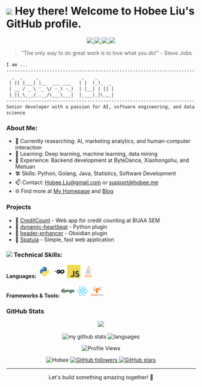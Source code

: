 # <img src="https://media.giphy.com/media/hvRJCLFzcasrR4ia7z/giphy.gif" width="30px"/> Hey there! Welcome to Hobee Liu's GitHub profile.

<p align="center">
  <a href="https://hobee.me" target="_blank">
    <img src="https://img.shields.io/badge/Website-FF4088?style=for-the-badge&logo=hugo&logoColor=white"/>
  </a>
  <a href="mailto:hobee.liu@gmail.com">
    <img src="https://img.shields.io/badge/-Email-EA4335?style=for-the-badge&logo=Gmail&logoColor=white"/>
  </a>
  <a href="https://linkedin.com/in/hobee-liu">
    <img src="https://img.shields.io/badge/LinkedIn-0A66C2?style=for-the-badge&logo=linkedin&logoColor=white"/>
  </a>
  <a href="https://t.me/HobeeLiu">
    <img src="https://img.shields.io/badge/Telegram-2CA5E0?style=for-the-badge&logo=telegram&logoColor=white"/>
  </a>
</p>

> "The only way to do great work is to love what you do!" - Steve Jobs

```
I am ...
----------------------------------------------------------------------
  _  _     _                _    _      
 | || |___| |__  ___ ___   | |  (_)_  _ 
 | __ / _ \ '_ \/ -_) -_)  | |__| | || |
 |_||_\___/_.__/\___\___|  |____|_|\_,_|                      
----------------------------------------------------------------------
Senior developer with a passion for AI, software engineering, and data science
```

### About Me:

- 🔭 Currently researching: AI, marketing analytics, and human-computer interaction
- 🌱 Learning: Deep learning, machine learning, data mining
- 💼 Experience: Backend development at ByteDance, Xiaohongshu, and Meituan
- 🛠️ Skills: Python, Golang, Java, Statistics, Software Development
- 📫 Contact: [Hobee.Liu@gmail.com](mailto:Hobee.Liu@gmail.com) or [support@hobee.me](mailto:support@hobee.me)
- 🌐 Find more at [My Homepage](https://hobee.me/) and [Blog](http://blog.hobee.me/)

### Projects

- 🧮 [CreditCount](https://github.com/HoBeedzc/CreditCount) - Web app for credit counting at BUAA SEM
- 💓 [dynamic-heartbeat](https://github.com/HoBeedzc/dynamic-heartbeat) - Python plugin
- 📑 [header-enhancer](https://github.com/HoBeedzc/header-enhancer) - Obsidian plugin
- 🥄 [Spatula](https://github.com/HoBeedzc/Spatula) - Simple, fast web application

### <img src="https://media.giphy.com/media/3o7TKBrmi4hkRwk5iE/giphy.gif" width="30px"> Technical Skills:

**Languages:**
<code><img height="35" src="https://raw.githubusercontent.com/github/explore/80688e429a7d4ef2fca1e82350fe8e3517d3494d/topics/python/python.png" alt="python" /></code>
<code><img height="35" src="https://raw.githubusercontent.com/github/explore/80688e429a7d4ef2fca1e82350fe8e3517d3494d/topics/go/go.png" alt="go" /></code>
<code><img height="35" src="https://raw.githubusercontent.com/github/explore/80688e429a7d4ef2fca1e82350fe8e3517d3494d/topics/javascript/javascript.png" alt="javascript" /></code>
<code><img height="35" src="https://raw.githubusercontent.com/github/explore/80688e429a7d4ef2fca1e82350fe8e3517d3494d/topics/java/java.png" alt="java" /></code>

**Frameworks & Tools:**
<code><img height="35" src="https://raw.githubusercontent.com/github/explore/80688e429a7d4ef2fca1e82350fe8e3517d3494d/topics/django/django.png" alt="django" /></code>
<code><img height="35" src="https://raw.githubusercontent.com/github/explore/80688e429a7d4ef2fca1e82350fe8e3517d3494d/topics/react/react.png" alt="react" /></code>
<code><img height="35" src="https://raw.githubusercontent.com/github/explore/80688e429a7d4ef2fca1e82350fe8e3517d3494d/topics/tensorflow/tensorflow.png" alt="tensorflow" /></code>


### GitHub Stats

<a href="#"><p align="center"><img src="https://github-profile-trophy.vercel.app/?username=HoBeedzc&column=7&theme=nord"/></p></a>

<p align="center">
  <img src="https://github-readme-stats.vercel.app/api?username=HoBeedzc&show_icons=true&theme=react" alt="my github stats" width="420"/>
  <img src="https://github-readme-stats.vercel.app/api/top-langs/?username=HoBeedzc&layout=compact&theme=react" alt="languages" height="165">
</p>

<p align="center">
  <img src="https://count.getloli.com/get/@Hobeedzc?theme=moebooru" alt="Profile Views" />
</p>

<p align="center">
  <img src="https://unv-shield.librian.net/api/unv_shield?url=https://avatars.githubusercontent.com/u/56749226&txt=Hobee%20Liu&size=50&barradius=999&barlen=90" alt="Hobee"></img>
  <a href="https://github.com/HoBeedzc?tab=followers">
    <img src="https://img.shields.io/github/followers/HoBeedzc?label=Follow&style=social" alt="GitHub followers" />
  </a>
  <a href="https://github.com/HoBeedzc?tab=stars">
    <img src="https://img.shields.io/github/stars/HoBeedzc?style=social" alt="GitHub stars" />
  </a>
</p>
  
---

<p align="center">Let's build something amazing together! 🚀</p>
